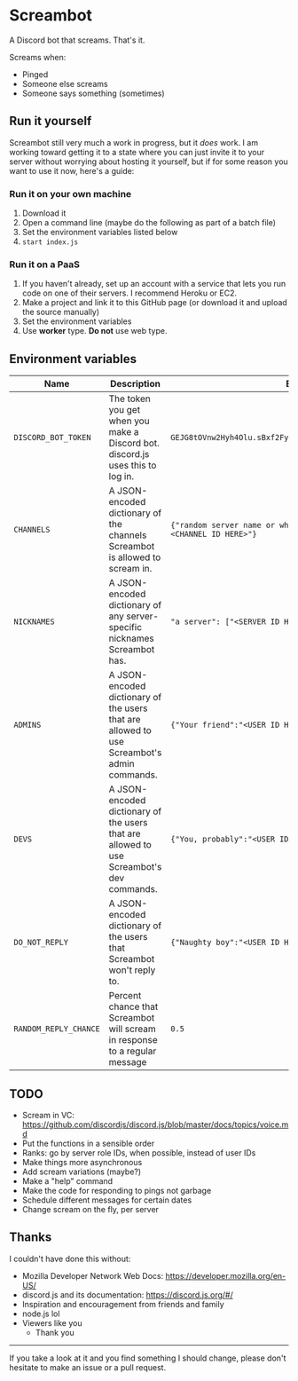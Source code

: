 # Screambot
A Discord bot that screams. That's it.

Screams when:
- Pinged
- Someone else screams
- Someone says something (sometimes)

## Run it yourself
Screambot still very much a work in progress, but it _does_ work. I am working toward getting it to a state where you can just invite it to your server without worrying about hosting it yourself, but if for some reason you want to use it now, here's a guide:
### Run it on your own machine
1. Download it
2. Open a command line (maybe do the following as part of a batch file)
3. Set the environment variables listed below
4. `start index.js`

### Run it on a PaaS
1. If you haven't already, set up an account with a service that lets you run code on one of their servers. I recommend Heroku or EC2.
2. Make a project and link it to this GitHub page (or download it and upload the source manually)
3. Set the environment variables
4. Use **worker** type. **Do not** use web type. 


## Environment variables
| Name | Description | Example |
| --- | --- | --- |
| `DISCORD_BOT_TOKEN` | The token you get when you make a Discord bot. discord.js uses this to log in. | `GEJG8tOVnw2Hyh4Olu.sBxf2FyEaQJ.cMq.lfsLzrSIzMFNf9d3qTqxRrnq` |
| `CHANNELS` | A JSON-encoded dictionary of the channels Screambot is allowed to scream in. | `{"random server name or whatever you want - #general":"<CHANNEL ID HERE>"}` |
| `NICKNAMES` | A JSON-encoded dictionary of any server-specific nicknames Screambot has. | `"a server": ["<SERVER ID HERE>", "Screamy Boye"]` |
| `ADMINS` | A JSON-encoded dictionary of the users that are allowed to use Screambot's admin commands. | `{"Your friend":"<USER ID HERE>"}` |
| `DEVS` | A JSON-encoded dictionary of the users that are allowed to use Screambot's dev commands. | `{"You, probably":"<USER ID HERE>"}` |
| `DO_NOT_REPLY` | A JSON-encoded dictionary of the users that Screambot won't reply to. | `{"Naughty boy":"<USER ID HERE>"}` |
| `RANDOM_REPLY_CHANCE` | Percent chance that Screambot will scream in response to a regular message | `0.5` |

## TODO
- Scream in VC: https://github.com/discordjs/discord.js/blob/master/docs/topics/voice.md
- Put the functions in a sensible order
- Ranks: go by server role IDs, when possible, instead of user IDs
- Make things more asynchronous
- Add scream variations (maybe?)
- Make a "help" command
- Make the code for responding to pings not garbage
- Schedule different messages for certain dates
- Change scream on the fly, per server


## Thanks
I couldn't have done this without:
- Mozilla Developer Network Web Docs: https://developer.mozilla.org/en-US/
- discord.js and its documentation: https://discord.js.org/#/
- Inspiration and encouragement from friends and family
- node.js lol
- Viewers like you
  - Thank you

---

If you take a look at it and you find something I should change, please don't hesitate to make an issue or a pull request.
